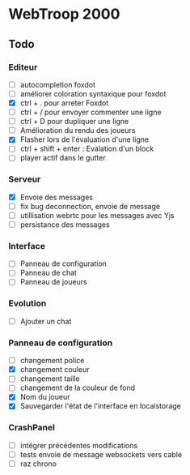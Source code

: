 # WebTroop 2000

## Todo

### Editeur
- [ ] autocompletion foxdot
- [ ] améliorer coloration syntaxique pour foxdot
- [X] ctrl + . pour arreter Foxdot
- [ ] ctrl + / pour envoyer commenter une ligne
- [ ] ctrl + D pour dupliquer une ligne
- [ ] Amélioration du rendu des joueurs
- [X] Flasher lors de l'évaluation d'une ligne
- [ ] ctrl + shift + enter : Evalation d'un block
- [ ] player actif dans le gutter

### Serveur
- [X] Envoie des messages 
- [ ] fix bug deconnection, envoie de message
- [ ] utillisation webrtc pour les messages avec Yjs
- [ ] persistance des messages

### Interface
- [ ] Panneau de configuration
- [ ] Panneau de chat
- [ ] Panneau de joueurs

### Evolution
- [ ] Ajouter un chat

### Panneau de configuration
- [ ] changement police
- [X] changement couleur
- [ ] changement taille
- [ ] changement de la couleur de fond
- [X] Nom du joueur
- [X] Sauvegarder l'état de l'interface en localstorage

### CrashPanel
- [ ] intégrer précédentes modifications
- [ ] tests envoie de message websockets vers cable
- [ ] raz chrono